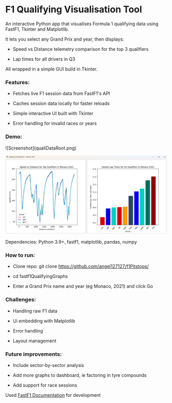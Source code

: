 <h1> F1 Qualifying Visualisation Tool </h1>

An interactive Python app that visualises Formula 1 qualifying data using FastF1, Tkinter and Matplotlib.

It lets you select any Grand Prix and year, then displays:

- Speed vs Distance telemetry comparison for the top 3 qualifiers

- Lap times for all drivers in Q3

All wrapped in a simple GUI build in Tkinter.


<h3>Features:</h3>

  - Fetches live F1 session data from FastF1's API
 
  - Caches session data locally for faster reloads
 
  - Simple interactive UI built with Tkinter
 
  - Error handling for invalid races or years
 

<h3>Demo:</h3>
![Screenshot](qualiDataRoot.png)


![Screenshot](qualiDataGraphs.png)


Dependencies: Python 3.9+, fastf1, matplotlib, pandas, numpy

<h3>How to run:</h3>

- Clone repo: git clone https://github.com/angel127127/f1Pitstops/

- cd fastf1QualifyingGraphs

- Enter a Grand Prix name and year (eg Monaco, 2021) and click Go

<h3>Challenges:</h3>

- Handling raw F1 data

- Ui embedding with Matplotlib

- Error handling

- Layout management

<h3>Future improvements:</h3>

- Include sector-by-sector analysis

- Add more graphs to dashboard, ie factoring in tyre compounds

- Add support for race sessions


Used [FastF1 Documentation](https://docs.fastf1.dev/) for development
